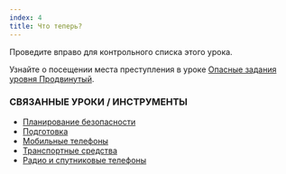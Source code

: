 ```yaml
---
index: 4
title: Что теперь?
---
```

Проведите вправо для контрольного списка этого урока.

Узнайте о посещении места преступления в уроке [Опасные задания уровня Продвинутый](umbrella://work/dangerous-assignments/advanced).

### СВЯЗАННЫЕ УРОКИ / ИНСТРУМЕНТЫ

*   [Планирование безопасности](umbrella://assess-your-risk/security-planning)
*   [Подготовка](umbrella://travel/preparation)
*   [Мобильные телефоны](umbrella://communications/mobile-phones)
*   [Транспортные средства](umbrella://travel/vehicles)
*   [Радио и спутниковые телефоны](umbrella://communications/radios-and-satellite-phones)